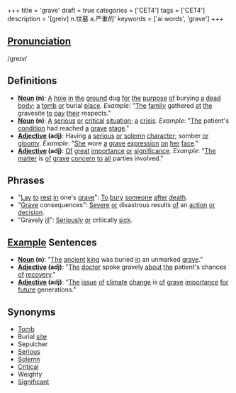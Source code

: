 +++
title = 'grave'
draft = true
categories = ['CET4']
tags = ['CET4']
description = '[greiv] n.坟墓 a.严重的'
keywords = ['ai words', 'grave']
+++

## [Pronunciation](/post/pronunciation/)
/ɡreɪv/

## Definitions
- **[Noun](/post/noun/) (n)**: [A](/post/a/) [hole](/post/hole/) [in](/post/in/) [the](/post/the/) [ground](/post/ground/) dug [for](/post/for/) [the](/post/the/) [purpose](/post/purpose/) [of](/post/of/) burying [a](/post/a/) [dead](/post/dead/) [body](/post/body/); [a](/post/a/) [tomb](/post/tomb/) [or](/post/or/) burial [place](/post/place/). _Example_: "[The](/post/the/) [family](/post/family/) gathered [at](/post/at/) [the](/post/the/) gravesite [to](/post/to/) [pay](/post/pay/) [their](/post/their/) respects."
- **[Noun](/post/noun/) (n)**: [A](/post/a/) [serious](/post/serious/) [or](/post/or/) [critical](/post/critical/) [situation](/post/situation/); [a](/post/a/) [crisis](/post/crisis/). _Example_: "[The](/post/the/) patient's [condition](/post/condition/) had reached [a](/post/a/) [grave](/post/grave/) [stage](/post/stage/)."
- **[Adjective](/post/adjective/) (adj)**: Having [a](/post/a/) [serious](/post/serious/) [or](/post/or/) [solemn](/post/solemn/) [character](/post/character/); somber [or](/post/or/) [gloomy](/post/gloomy/). _Example_: "[She](/post/she/) wore [a](/post/a/) [grave](/post/grave/) [expression](/post/expression/) [on](/post/on/) [her](/post/her/) [face](/post/face/)."
- **[Adjective](/post/adjective/) (adj)**: [Of](/post/of/) [great](/post/great/) [importance](/post/importance/) [or](/post/or/) [significance](/post/significance/). _Example_: "[The](/post/the/) [matter](/post/matter/) is [of](/post/of/) [grave](/post/grave/) [concern](/post/concern/) [to](/post/to/) [all](/post/all/) parties involved."

## Phrases
- "[Lay](/post/lay/) [to](/post/to/) [rest](/post/rest/) [in](/post/in/) one's [grave](/post/grave/)": [To](/post/to/) [bury](/post/bury/) [someone](/post/someone/) [after](/post/after/) [death](/post/death/).
- "[Grave](/post/grave/) consequences": [Severe](/post/severe/) [or](/post/or/) disastrous results [of](/post/of/) an [action](/post/action/) [or](/post/or/) [decision](/post/decision/).
- "Gravely [ill](/post/ill/)": [Seriously](/post/seriously/) [or](/post/or/) critically [sick](/post/sick/).

## [Example](/post/example/) Sentences
- **[Noun](/post/noun/) (n)**: "[The](/post/the/) [ancient](/post/ancient/) [king](/post/king/) was buried [in](/post/in/) an unmarked [grave](/post/grave/)."
- **[Adjective](/post/adjective/) (adj)**: "[The](/post/the/) [doctor](/post/doctor/) spoke gravely [about](/post/about/) [the](/post/the/) patient's chances [of](/post/of/) [recovery](/post/recovery/)."
- **[Adjective](/post/adjective/) (adj)**: "[The](/post/the/) [issue](/post/issue/) [of](/post/of/) [climate](/post/climate/) [change](/post/change/) is [of](/post/of/) [grave](/post/grave/) [importance](/post/importance/) [for](/post/for/) [future](/post/future/) generations."

## Synonyms
- [Tomb](/post/tomb/)
- Burial [site](/post/site/)
- Sepulcher
- [Serious](/post/serious/)
- [Solemn](/post/solemn/)
- [Critical](/post/critical/)
- Weighty
- [Significant](/post/significant/)
